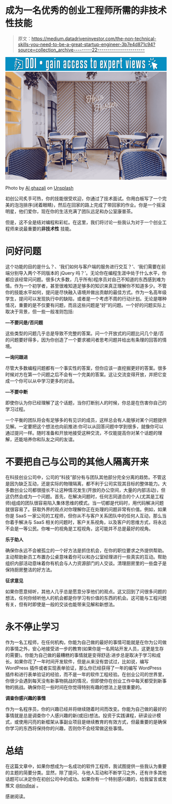# 成为一名优秀的创业工程师所需的非技术性技能

> 原文：<https://medium.datadriveninvestor.com/the-non-technical-skills-you-need-to-be-a-great-startup-engineer-3b7e4d871c94?source=collection_archive---------22----------------------->

[![](img/9fe987d7ed0d1c2f21f416102a436623.png)](http://www.track.datadriveninvestor.com/1B9E)![](img/61b055e4f6c0b9f0113ca57baa776e6a.png)

Photo by [Al ghazali](https://unsplash.com/@algi93?utm_source=medium&utm_medium=referral) on [Unsplash](https://unsplash.com?utm_source=medium&utm_medium=referral)

初创公司炙手可热，你的技能很受欢迎，你通过了技术面试。你用白板写了一个完美的泡泡排序(闭着眼睛)，然后在回家的路上完成了带回家的作业。你是一个摇滚明星，他们爱你，现在你的生活充满了团队远足和办公室康普茶。

但是，这不全是结对编程和彩虹。在这里，我们将讨论一些我认为对于一个创业工程师来说最重要的**非技术性** 技能。

# **问好问题**

这个功能的目的是什么？、‘我们如何与客户端的服务进行交互？’、‘我们需要在前端分别导入两个不同版本的 jQuery 吗？’。无论你在编程生涯中处于什么水平，你都应该经常问问题。很多(大多数，几乎所有)程序员对自己不知道的东西感到难为情。作为一个初学者，甚至很难知道足够多的知识来真正理解你不知道多少。不管你的技能水平如何，提问是尽快融入语境并做出贡献的最佳方式。作为一名高年级学生，提问可以发现执行中的缺陷，或者是一个考虑不周的行动计划。无论是哪种情况，重要的是不仅要有问题，而且这些问题是“好”的问题。一个好的问题实际上取决于背景，但一些一般准则包括:

**—不要问是/否问题**

这些类型的问题几乎总是导致不完整的答案。问一个开放式的问题比问几个是/否的问题要好得多，因为你创造了一个要求被问者思考问题并给出有条理的回答的情境。

**—询问跟进**

尽管大多数编程问题都有一个事实性的答案，但你应该一直挖掘更好的答案。很多时候对方在第一个问题之后不会有一个完美的答案。这让交流变得开放，并把它变成一个你可以从中学习更多的对话。

**—不要中断**

即使你认为你已经理解了这个话题，当你打断别人的时候，你总是在伤害你自己的学习过程。

一个平衡的团队将会有足够多的有见识的成员，这样总会有人能够对某个问题提供见解。一定要把这个想法也向前推进:你可以从回答问题中学到很多，就像你可以通过提问一样。随时准备和开放地接受这种交流，不仅能提高你对某个话题的理解，还能培养你和队友之间的友谊。

# **不要把自己与公司的其他人隔离开来**

在科技创业公司中，公司的“科技”部分有与团队其他部分完全分离的趋势。不管这是因为缺乏互动，还是实际的物理隔离，都不利于公司实现其目标的整体能力。大多数创业公司都很擅长不让这种情况发生(开放的办公空间，大量的内部活动)，但这仍然会成为一个问题。首先，在解决问题时，任何志同道合的个人(尤其是工程师)组成的团队很容易陷入集体思维的模式。当一切都是代码时，用代码解决问题就很容易了。获取外界的观点对你理解你正在处理的问题非常有价值。例如，如果你是 SaaS 一家公司的工程师，但你从不与客户关系团队中的任何人互动，那么当你着手解决与 SaaS 相关的问题时，客户关系视角，以及客户的思维方式，将永远不会是一等公民。你唯一的视角是工程视角，这可能并不总是最好的视角。

**乐于助人**

确保你永远不会被孤立的一个好方法是抓住机会，在你的职位要求之外提供帮助。主动帮助新员工布置办公桌意味着你可以和办公室经理进行一些真实的互动。帮助组织内部活动意味着你有机会与人力资源部门的人交谈。清理厨房里的一些盘子是保持厨房整洁的好方法。

**征求意见**

如果你愿意倾听，其他人几乎总是愿意分享他们的观点。这又回到了问很多问题的想法，任何你倾听他人的机会都是你学习有价值的东西的机会。这可能与工程问题有关，但有时即使是一般的交谈也能带来见解和新想法。

# **永不停止学习**

作为一名工程师，在任何机构，你能为自己做的最好的事情可能就是在你为公司做的事情之外，安心地接受进一步的教育(如果你是一名网站开发人员，这更是生存的需要)。你能为自己做的最糟糕的事情就是变得舒适:进步总是取决于学习和成长。如果你花了一年时间开发软件，但是从来没有尝试过，比如说，编写 WordPress 插件或者实现表单验证，那么你已经获得了一年的编写 WordPress 插件和进行表单验证的经验，而不是一年的软件工程经验。在创业公司的世界里，你很少会遇到每天没有新事物挑战的情况，但即使你在创业工作中每天都受到新事物的挑战。确保你花一些时间在你觉得特别有趣的想法上是很重要的。

**调查你感兴趣的事情**

作为一名程序员，你的兴趣已经并将继续随着时间而改变。你能为自己做的最好的事情就是总是调查你个人感兴趣的新(或旧)想法。投资于实践课程，研读设计模式，或使用闪亮的新框架从事副业项目是继续教育的有效方式，但最重要的是确保你学习的东西将保持你的兴趣，否则你不会经常做这些事情。

# **总结**

在这篇文章中，如果你想成为一名成功的软件工程师，我试图提供一些我认为重要的主题的简要分类。显然，除了提问、与他人互动和不断学习之外，还有许多其他话题可以决定你在初创公司中的成功。如果你有一个特别感兴趣的，给我留言或发推文 [@tindleaj](https://twitter.com/tindleaj) 。

感谢阅读。